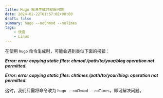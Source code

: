 ```yaml
---
title: Hugo 解决生成时权限问题
date: 2024-02-22T01:57:02+08:00
draft: false
summary: hugo --noChmod --noTimes
tags:
    - 快查
    - Linux
---
```


在使用 `hugo` 命令生成时，可能会遇到类似下面的报错：

***Error: error copying static files: chmod /path/to/your/blog operation not permitted.***

***Error: error copying static files: chtimes /path/to/your/blog: operation not permitted.***

这时，我们只需将命令改为 `hugo --noChmod --noTimes`，即可解决问题。
